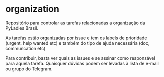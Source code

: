 # organization

Repositório para controlar as tarefas relacionadas a organização da PyLadies Brasil.

As tarefas estão organizadas por issue e tem os labels de prioridade (urgent, help wanted etc) e também do tipo de ajuda necessária (doc, communcation etc)

Para contribuir, basta ver quais as issues e se assinar como responsável para aquela tarefa. Quaisquer dúvidas podem  ser levadas à lista de e-mail ou grupo do Telegram.
